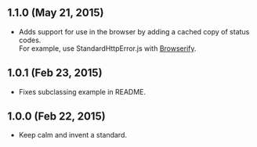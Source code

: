 ## 1.1.0 (May 21, 2015)
- Adds support for use in the browser by adding a cached copy of status codes.  
  For example, use StandardHttpError.js with
  [Browserify](https://github.com/substack/node-browserify).

## 1.0.1 (Feb 23, 2015)
- Fixes subclassing example in README.

## 1.0.0 (Feb 22, 2015)
- Keep calm and invent a standard.
